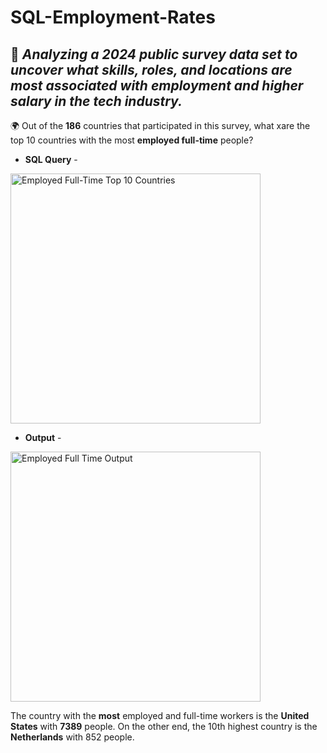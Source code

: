# SQL-Employment-Rates
## 📌 *Analyzing a 2024 public survey data set to uncover what skills, roles, and locations are most associated with employment and higher salary in the tech industry.*

🌍 Out of the **186** countries that participated in this survey, what xare the top 10 countries with the most **employed full-time** people?

- **SQL Query** - 


<img width="400" alt="Employed Full-Time Top 10 Countries" src="https://github.com/user-attachments/assets/d0c29b9c-3a41-4f61-aba4-46e40d2c71b4" />



- **Output** - 



<img width="400" alt="Employed Full Time Output" src="https://github.com/user-attachments/assets/2cd6ba58-a965-49eb-99e0-2db207545f20" />


The country with the **most** employed and full-time workers is the **United States** with **7389** people.
On the other end, the 10th highest country is the **Netherlands** with 852 people.

